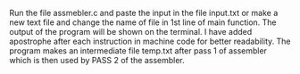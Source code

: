 Run the file assmebler.c and paste the input in the file input.txt or make a new text file and change the name of file in 1st line of main function.
The output of the program will be shown on the terminal.
I have added apostrophe after each instruction in machine code for better readability.
The program makes an intermediate file temp.txt after pass 1 of assembler which is then used by PASS 2 of the assembler. 

